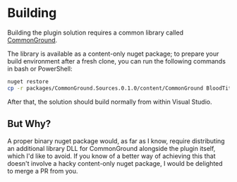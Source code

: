 # Building
Building the plugin solution requires a common library called [CommonGround](https://github.com/brianide/CommonGround).

The library is available as a content-only nuget package; to prepare your build environment after a fresh clone, you can run the following commands in bash or PowerShell:
```bash
nuget restore
cp -r packages/CommonGround.Sources.0.1.0/content/CommonGround BloodTithe/
```
After that, the solution should build normally from within Visual Studio.

## But Why?
A proper binary nuget package would, as far as I know, require distributing an additional library DLL for CommonGround alongside the plugin itself, which I'd like to avoid. If you know of a better way of achieving this that doesn't involve a hacky content-only nuget package, I would be delighted to merge a PR from you.
